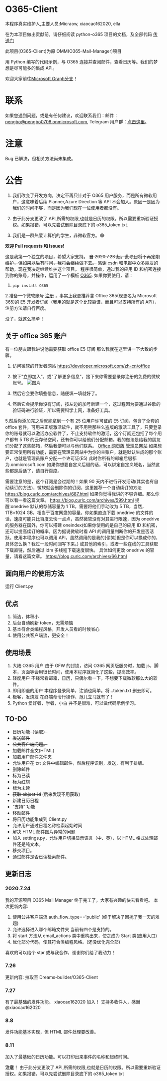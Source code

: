 # O365-Client

本程序真实维护人,主要人员:Micraow, xiaocao162020, ella

在为本项目做出贡献前，请仔细阅读 python-o365 项目的文档，及全部代码 [传送门](https://github.com/O365/python-o365)

此项目(O365-Client)为原 OMM(O365-Mail-Manager)项目

用 Python 编写的代码示例，与 O365 连接并查阅邮件，查看日历等。我们的梦想是尽可能多的集成 API。

欢迎大家前往[Microsoft Graph分支](https://github.com/Dreams-builder/O365-Client/tree/Microsoft-Graph)！

# 联系

如果您遇到问题，或是有任何建议，欢迎联系我们：邮件：[pengbo@pengbo0708.onmicrosoft.com](mailto:pengbo@pengbo0708.onmicrosoft.com), Telegram 用户群：[点击这里](https://t.me/dreamsbuilderuser)。

# 注意

Bug 已解决，但相关方法尚未集成。

# 公告

1. 我们改变了开发方向，决定不再只针对于 O365 用户服务，而是所有微软用户，这意味着后续 Planner,Azure Direction 等 API 不会加入。原因一是因为我们的时间不够，而是因为我们现在一位使用者都没有。

2. 由于此分支更改了 API,所需的权限,也就是日历的权限。所以需要重新验证授权。如果报错，可以先尝试删除目录底下的 o365_token.txt.

3. 我们是一群热爱计算机的学生，非微软官方。😂

**欢迎 Pull requests 和 Issues!**

这是我第一个独立的项目，希望大家支持。
~~自 2020.7.23 起，此项目将不再定期维护，但如果以后有时间，我将会继续做下去。~~
感谢 csdn 和电报中众多朋友的帮助，现在我决定继续维护这个项目。
程序很简单，通过我的应用 ID 和机密连接到你的账号，并操作，运用了一个模板 [O365](https://github.com/O365/python-o365 "O365").
如果你要使用，请：

1. `pip install O365`

2.准备一个微软账号 [注册](https://account.microsoft.com/account?lang=zh-cn) ，事实上我更推荐含 Office 365(现更名为 Microsoft 365)的 E5 开发者订阅（我用的就是这个比较靠谱，而且可以支持所有的 API），注册方法请自行百度。

没了，就这么简单！

## 关于 office 365 账户

有一位朋友跟我讲说他需要获取 office E5 订阅
那么我就在这里讲一下大致的步骤。

1. 访问微软的开发者网站 https://developer.microsoft.com/zh-cn/office

2. 按下"立即加入"，或"了解更多信息"，接下来你需要登录你注册的免费的微软账号。
   ![图片](https://share.pengbo.workers.dev/1595596248544.jpg)

3. 然后它会要你填些信息，随便填一填就好了。

4. 然后它会提示你没有订阅，按左边的加号新建一个，这过程因为要通过谷歌的验证码进行验证，所以需要科学上网，准备好工具。

5.然后你添加完之后就能拿到一个有 25 位用户许可证的 E5 订阅，包含了全套的 office 套件，可用来正版激活软件，就不用熊那些么盗版的激活工具了，只要登录你的账号就可以激活办公软件了，不止支持软件的激活，这个订阅还包括了每个用户都有 5 TB 的云存储空间，还有你可以给他们分配邮箱。我的做法是给我的朋友们分配了这些邮箱，然后我便可以与他们联系。
[Office 网页版](https://office.com)
[管理员网站](https://admin.microsoft.com)
如果想要正常使用所有功能，需要在管理员网站中为你的主账户，就是默认生成的那个账户，也就是管理员账户分配一个许可证(E5)
此时你所有的邮箱后缀都为.onmicrosoft.com 如果你想要自定义后缀的话，可以绑定自定义域名，当然这些都是后话了，请自行百度。

需要注意的是，这个订阅是会过期的！如果 90 天内不进行开发活动(其实也有自动续订的方法)，微软就会删除你的订阅，这里推荐一个自动续订的方法
https://blog.curlc.com/archives/687.html
如果你觉得我讲的不够详细。那么你可以看一看这篇文章。
https://blog.curlc.com/archives/599.html
提醒:onedrive 默认的存储容量为 1 TB，需要将他们手动改为 5 TB，当然，1TB=1024 GB，相当于百度网盘的容量。你如果直连下载 onedrive 的文件的话，速度可能只比百度云快一点点，虽然微软没有对其进行限速，因为 onedrive 的服务器在国外，你可以搭建 oneindex(如果你使用的是自己的应用 ID 和机密，还可以提高续订的概率，因为据说微软时看 API 的调用量判断你的开发是否活跃。使用本程序也可以调用 API，虽然调用的是我的[偷笑]但是你可以换成你的，具体怎么换？我过一段时间回写下来。) 或其他的索引，或者一些在线的工具获取下载直链，然后通过 idm 多线程下载速度很快。
具体如何更改 onedrive 的容量，请看这篇文章。
https://blog.curlc.com/archives/66.html

## 面向用户的使用方法

运行 Client.py

## 优点

1. 简洁，体积小
2. 后台自动刷新 token，无需烦恼
3. 基本符合类编程风格，开发人员看的时候省心
4. 使用公共客户端流，更安全！

## 使用场景

1. 大陆 O365 用户
   由于 GFW 的封锁，访问 O365 网页版服务时，加载 js，脚本，页面等会用很长时间，使用本程序就简化了这些，提高效率。
2. 轻度用户
   不经常看邮箱，日历，只偶尔看一下，不想要下载微软那么大的软件。
3. 即用即退的用户
   本程序登录简单，注销也简单。将...token.txt 删去即可。
4. 极客，发烧友
   在终端命令行操作，范儿立马就有了！
5. Python 爱好者，学者，小白
   并不是很难，可以做代码示例学习。

## TO-DO

- ~~日历功能（读取）~~
- ~~发送邮件~~
- ~~公共客户端问题。~~
- 加载邮件全文(HTML)
- 加载用户邮件文件夹
- 允许用户在 txt 文件中编辑邮件，然后程序识别，发送，有利于排版。
- 删除邮件
- 标为已读
- 标为红旗
- 标为未读
- ~~获取 object-id~~ (后来发现不用获取)
- 新建日历日程
- ”支持“ 功能
- 移动邮件
- 将日历功能集成到 Client.py
- 允许用户通过日程名称检索起始时间
- 解决 HTML 邮件图片异常的问题
- 加入 settings.py，允许用户切换显示语言（中、英），以 HTML 格式处理邮件还是纯文本。
- 移交项目。
- 通过邮件是否已读检索邮件。

## 更新日志

### 2020.7.24

我的开源项目 O365 Mail Manager 终于完工了，大家有兴趣的快去看看吧。
本次更新内容:

1. 使用公共客户端流 auth_flow_type=='public'
   (终于解决了困扰了我一天的难题)
2. 允许选择进入哪个邮箱文件夹
   当前有四个是支持的。
3. 将 start 方法从 email_actions 类中重构出来，使之成为 Start 类(应用入口)
4. 优化部分代码，使其符合类编程风格。(还没优化完全部)

喜欢的可以给个 star 或与我合作，谢谢你们给了我动力！

### 7.26

更新内容:
拉取至 Dreams-builder/O365-Client

### 7.27

有了最基础的发件功能。
xiaocao162020 加入！
支持多收件人，感谢 @xiaocao162020

### 8.8

发件功能基本实现，但 HTML 邮件处理要改善。

### 8.11

加入了最基础的日历功能。可以打印出来事件的名称和起终时间。

**注意！**
由于此分支更改了 API,所需的权限,也就是日历的权限。所以需要重新验证授权。如果报错，可以先尝试删除目录底下的 o365_token.txt
